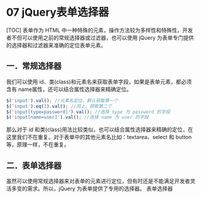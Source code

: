 # 07 jQuery表单选择器
[TOC]
表单作为 HTML 中一种特殊的元素，操作方法较为多样性和特殊性，开发者不但可以使用之前的常规选择器或过滤器，也可以使用 jQuery 为表单专门提供的选择器和过滤器来准确的定位表单元素。
## 一．常规选择器
我们可以使用 id、类(class)和元素名来获取表单字段，如果是表单元素，都必须含有 name属性，还可以结合属性选择器来精确定位。
```javascript
$('input').val(); //元素名定位，默认获取第一个
$('input').eq(1).val(); //同上，获取第二个
$('input[type=password]').val(); //选择 type 为 password 的字段
$('input[name=user]').val(); //选择 name 为 user 的字段
```
那么对于 id 和类(class)用法比较类似，也可以结合属性选择器来精确的定位，在这里我们不在重复。对于表单中的其他元素名比如：textarea、select 和 button 等，原理一样，不在重复。
## 二．表单选择器
虽然可以使用常规选择器来对表单的元素进行定位，但有时还是不能满足开发者灵活多变的需求。所以，jQuery 为表单提供了专用的选择器。
表单选择器